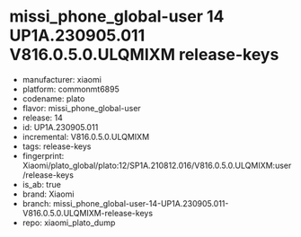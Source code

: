 # missi_phone_global-user 14 UP1A.230905.011 V816.0.5.0.ULQMIXM release-keys
- manufacturer: xiaomi
- platform: commonmt6895
- codename: plato
- flavor: missi_phone_global-user
- release: 14
- id: UP1A.230905.011
- incremental: V816.0.5.0.ULQMIXM
- tags: release-keys
- fingerprint: Xiaomi/plato_global/plato:12/SP1A.210812.016/V816.0.5.0.ULQMIXM:user/release-keys
- is_ab: true
- brand: Xiaomi
- branch: missi_phone_global-user-14-UP1A.230905.011-V816.0.5.0.ULQMIXM-release-keys
- repo: xiaomi_plato_dump
